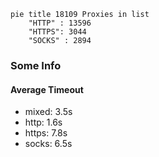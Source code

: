 
```mermaid
pie title 18109 Proxies in list
    "HTTP" : 13596
    "HTTPS": 3044
    "SOCKS" : 2894
```

### Some Info
#### Average Timeout

- mixed: 3.5s
- http: 1.6s
- https: 7.8s
- socks: 6.5s